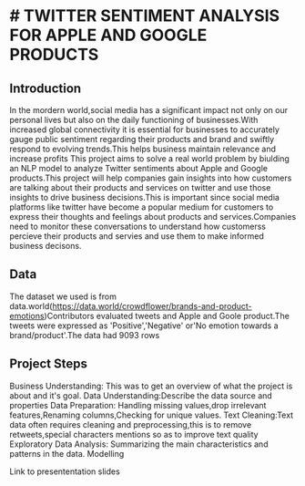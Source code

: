 # # TWITTER SENTIMENT ANALYSIS FOR APPLE AND GOOGLE PRODUCTS
## Introduction

In the mordern world,social media has a significant impact not only on our personal lives but also on the daily functioning of businesses.With increased global connectivity it is essential for businesses to accurately gauge public sentiment regarding their products and brand and swiftly respond to evolving trends.This helps business maintain relevance and increase profits
This project aims to solve a real world problem by biulding an NLP model to analyze Twitter sentiments about Apple and Google products.This project will help companies gain insights into how customers are talking about their products and services on twitter and use those insights to drive business decisions.This is important since social media platforms like twitter have become a popular medium for customers to express their thoughts and feelings about products and services.Companies need to monitor these conversations to understand how customerss percieve their products and servies and use them to make informed business decisons.

## Data 
The dataset we used is from data.world(https://data.world/crowdflower/brands-and-product-emotions)Contributors evaluated tweets and Apple and Goole product.The tweets were expressed as 'Positive','Negative' or'No emotion towards a brand/product'.The data had 9093 rows

## Project Steps
Business Understanding: This was to get an overview of what the project is about and it's goal.
Data Understanding:Describe the data source and properties
Data Preparation: Handling missing values,drop irrelevant features,Renaming columns,Checking for unique values.
Text Cleaning:Text data often requires cleaning and preprocessing,this is to remove retweets,special characters mentions so as to improve text quality
Exploratory Data Analysis: Summarizing the main characteristics and patterns in the data.
Modelling

Link to presententation slides
